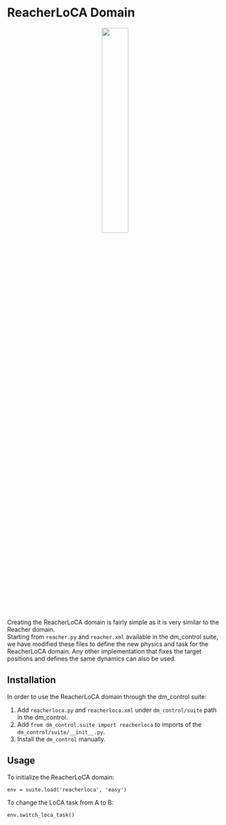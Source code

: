 # ReacherLoCA Domain

<p align="center">
<img src="https://user-images.githubusercontent.com/79111421/165625119-de96e3a3-b8c9-4da9-843c-f0f898e3c8b3.jpg" width=35%>
</p>

Creating the ReacherLoCA domain is fairly simple as it is very similar to the Reacher domain.  
Starting from `reacher.py` and `reacher.xml` available in the dm_control suite, 
we have modified these files to define the new physics and task for the ReacherLoCA domain. 
Any other implementation that fixes the target positions and defines the same dynamics can also be used.

## Installation

In order to use the ReacherLoCA domain through the dm_control suite:
1. Add `reacherloca.py` and `reacherloca.xml` under `dm_control/suite` path in the dm_control.
2. Add `from dm_control.suite import reacherloca` to imports of the `dm_control/suite/__init__.py`.
3. Install the `dm_control` manually.

## Usage

To initialize the ReacherLoCA domain:

`env = suite.load('reacherloca', 'easy')`

To change the LoCA task from A to B:

`env.switch_loca_task()`
